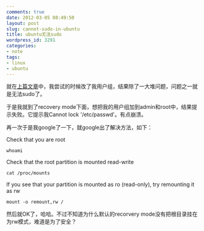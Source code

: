 ```yaml
---
comments: true
date: 2012-03-05 08:49:50
layout: post
slug: cannot-sudo-in-ubuntu
title: ubuntu无法sudo
wordpress_id: 3291
categories:
- note
tags:
- linux
- ubuntu
---
```


就在[上篇文章](http://dobila.info/entry/note/individuals-linux-file-attributes-convention.html)中，我尝试的时候改了我用户组，结果除了一大堆问题，问题之一就是无法sudo了。

于是我就到了recovery mode下面，想把我的用户组加到admin和root中，结果提示失败。它提示我Cannot lock '/etc/passwd'。有点崩溃。

再一次于是我google了一下，就google出了解决方法，如下：

Check that you are root


    
    
    whoami
    



Check that the root partition is mounted read-write


    
    
    cat /proc/mounts
    



If you see that your partition is mounted as ro (read-only), try remounting it as rw


    
    
    mount -o remount,rw /
    



然后就OK了，哈哈。不过不知道为什么默认的recorvery mode没有把根目录挂在为rw模式，难道是为了安全？
